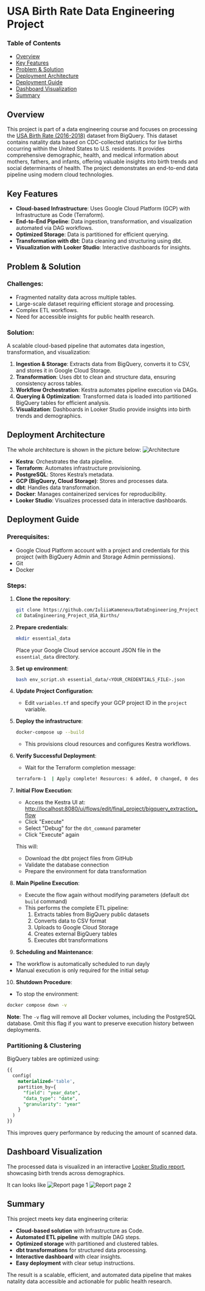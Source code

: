 # USA Birth Rate Data Engineering Project

### Table of Contents
- [Overview](#overview)
- [Key Features](#key-features)
- [Problem & Solution](#problem--solution)
- [Deployment Architecture](#deployment-architecture)
- [Deployment Guide](#deployment-guide)
- [Dashboard Visualization](#dashboard-visualization)
- [Summary](#summary)


## Overview
This project is part of a data engineering course and focuses on processing the [USA Birth Rate (2016-2018)](https://console.cloud.google.com/marketplace/product/center-disease-control/wonder-births) dataset from BigQuery. This dataset contains natality data based on CDC-collected statistics for live births occurring within the United States to U.S. residents. It provides comprehensive demographic, health, and medical information about mothers, fathers, and infants, offering valuable insights into birth trends and social determinants of health. The project demonstrates an end-to-end data pipeline using modern cloud technologies.

## Key Features
- **Cloud-based Infrastructure**: Uses Google Cloud Platform (GCP) with Infrastructure as Code (Terraform).
- **End-to-End Pipeline**: Data ingestion, transformation, and visualization automated via DAG workflows.
- **Optimized Storage**: Data is partitioned for efficient querying.
- **Transformation with dbt**: Data cleaning and structuring using dbt.
- **Visualization with Looker Studio**: Interactive dashboards for insights.

## Problem & Solution
### Challenges:
- Fragmented natality data across multiple tables.
- Large-scale dataset requiring efficient storage and processing.
- Complex ETL workflows.
- Need for accessible insights for public health research.

### Solution:
A scalable cloud-based pipeline that automates data ingestion, transformation, and visualization:
1. **Ingestion & Storage**: Extracts data from BigQuery, converts it to CSV, and stores it in Google Cloud Storage.
2. **Transformation**: Uses dbt to clean and structure data, ensuring consistency across tables.
3. **Workflow Orchestration**: Kestra automates pipeline execution via DAGs.
4. **Querying & Optimization**: Transformed data is loaded into partitioned BigQuery tables for efficient analysis.
5. **Visualization**: Dashboards in Looker Studio provide insights into birth trends and demographics.

## Deployment Architecture
The whole architecture is shown in the picture below:
![Architecture](img/Architecture.png)

- **Kestra**: Orchestrates the data pipeline.
- **Terraform**: Automates infrastructure provisioning.
- **PostgreSQL**: Stores Kestra’s metadata.
- **GCP (BigQuery, Cloud Storage)**: Stores and processes data.
- **dbt**: Handles data transformation.
- **Docker**: Manages containerized services for reproducibility.
- **Looker Studio**: Visualizes processed data in interactive dashboards.

## Deployment Guide
### Prerequisites:
- Google Cloud Platform account with a project and credentials for this project (with BigQuery Admin and Storage Admin permissions).
- Git
- Docker

### Steps:
1. **Clone the repository**:
   ```bash
   git clone https://github.com/IuliiaKameneva/DataEngineering_Project_USA_Births.git
   cd DataEngineering_Project_USA_Births/
   ```
2. **Prepare credentials**:
   ```bash
   mkdir essential_data
   ```
   Place your Google Cloud service account JSON file in the `essential_data` directory.
3. **Set up environment**:
   ```bash
   bash env_script.sh essential_data/<YOUR_CREDENTIALS_FILE>.json
   ```
4. **Update Project Configuration**:
   - Edit `variables.tf` and specify your GCP project ID in the `project` variable.
5. **Deploy the infrastructure**:
   ```bash
   docker-compose up --build
   ```
   - This provisions cloud resources and configures Kestra workflows.
6. **Verify Successful Deployment**: 
   - Wait for the Terraform completion message:
   ```bash
   terraform-1  | Apply complete! Resources: 6 added, 0 changed, 0 destroyed.
   ```
7. **Initial Flow Execution**:
   - Access the Kestra UI at: [http://localhost:8080/ui/flows/edit/final_project/bigquery_extraction_flow](http://localhost:8080/ui/flows/edit/final_project/bigquery_extraction_flow)
   - Click "Execute"
   - Select "Debug" for the `dbt_command` parameter
   - Click "Execute" again
   
   This will:
   - Download the dbt project files from GitHub
   - Validate the database connection
   - Prepare the environment for data transformation

8. **Main Pipeline Execution**:
   - Execute the flow again without modifying parameters (default `dbt build` command)
   - This performs the complete ETL pipeline:
     1. Extracts tables from BigQuery public datasets
     2. Converts data to CSV format
     3. Uploads to Google Cloud Storage
     4. Creates external BigQuery tables
     5. Executes dbt transformations

9. **Scheduling and Maintenance**:
- The workflow is automatically scheduled to run dayly
- Manual execution is only required for the initial setup

10. **Shutdown Procedure**:
- To stop the environment:
```bash
docker compose down -v
```
**Note**: The `-v` flag will remove all Docker volumes, including the PostgreSQL database. Omit this flag if you want to preserve execution history between deployments.

### Partitioning & Clustering
BigQuery tables are optimized using:
```sql
{{
  config(
    materialized='table',
    partition_by={
      "field": "year_date",
      "data_type": "date",
      "granularity": "year"
    }
  )
}}
```
This improves query performance by reducing the amount of scanned data.

## Dashboard Visualization
The processed data is visualized in an interactive [Looker Studio report](https://lookerstudio.google.com/reporting/b6746fc0-fd70-4e38-88fa-a4ba20d15288), showcasing birth trends across demographics.

It can looks like
![Report page 1](img/report_page1.png)
![Report page 2](img/report_page2.png)

## Summary
This project meets key data engineering criteria:
- **Cloud-based solution** with Infrastructure as Code.
- **Automated ETL pipeline** with multiple DAG steps.
- **Optimized storage** with partitioned and clustered tables.
- **dbt transformations** for structured data processing.
- **Interactive dashboard** with clear insights.
- **Easy deployment** with clear setup instructions.

The result is a scalable, efficient, and automated data pipeline that makes natality data accessible and actionable for public health research.

